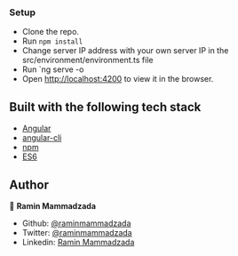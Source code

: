 

### Setup

- Clone the repo.
- Run `npm install`
- Change server IP address with your own server IP in the src/environment/environment.ts file
- Run `ng serve -o
- Open [http://localhost:4200](http://localhost:4200) to view it in the browser.


## Built with the following tech stack

- [Angular](http://angular.io/)
- [angular-cli](https://github.com/angular/angular-cli)
- [npm](https://www.npmjs.com/)
- [ES6](http://es6-features.org/)

## Author

👤 **Ramin Mammadzada**

- Github: [@raminmammadzada](https://github.com/raminmammadzada)
- Twitter: [@raminmammadzada](https://twitter.com/raminmammadzada)
- Linkedin: [Ramin Mammadzada](https://www.linkedin.com/in/raminmammadzada/)
